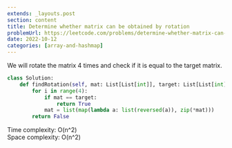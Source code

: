 ```yaml
---
extends: _layouts.post
section: content
title: Determine whether matrix can be obtained by rotation
problemUrl: https://leetcode.com/problems/determine-whether-matrix-can-be-obtained-by-rotation/
date: 2022-10-12
categories: [array-and-hashmap]
---
```


We will rotate the matrix 4 times and check if it is equal to the target matrix.

```python
class Solution:
    def findRotation(self, mat: List[List[int]], target: List[List[int]]) -> bool:
        for i in range(4):
            if mat == target: 
                return True
            mat = list(map(lambda a: list(reversed(a)), zip(*mat)))
        return False
```

Time complexity: O(n^2) <br/>
Space complexity: O(n^2)